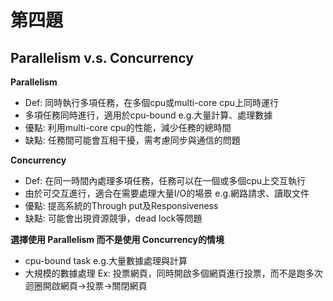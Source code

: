 # 第四題

## Parallelism v.s. Concurrency

**Parallelism**

- Def: 同時執行多項任務，在多個cpu或multi-core cpu上同時運行
- 多項任務同時進行，適用於cpu-bound e.g.大量計算、處理數據
- 優點: 利用multi-core cpu的性能，減少任務的總時間
- 缺點: 任務間可能會互相干擾，需考慮同步與通信的問題

**Concurrency**

- Def: 在同一時間內處理多項任務，任務可以在一個或多個cpu上交互執行
- 由於可交互進行，適合在需要處理大量I/O的場景 e.g.網路請求、讀取文件
- 優點: 提高系統的Through put及Responsiveness
- 缺點: 可能會出現資源競爭，dead lock等問題


**選擇使用 Parallelism 而不是使用 Concurrency的情境**
- cpu-bound task e.g.大量數據處理與計算
- 大規模的數據處理
Ex: 投票網頁，同時開啟多個網頁進行投票，而不是跑多次迴圈開啟網頁->投票->關閉網頁
